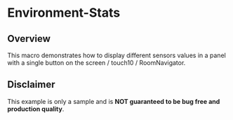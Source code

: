 # Environment-Stats

## Overview
This macro demonstrates how to display different sensors values in a panel with a single button on the screen / touch10 / RoomNavigator.



## Disclaimer

This example is only a sample and is **NOT guaranteed to be bug free and production quality**.
